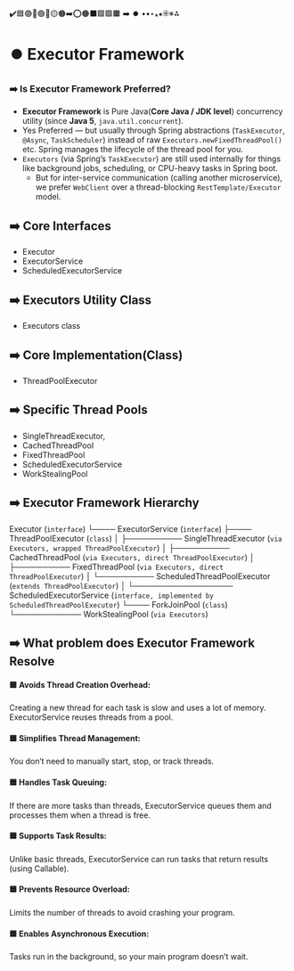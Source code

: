 ✔️🟦🟣🔵🟢🔴🟡🟠➡️⭕🟠⬛🟩🟪🟫 ➡️ ⏺️ ••‣⁎⁕⁜※⁂

# ⏺️ Executor Framework

### ➡️ Is Executor Framework Preferred?

- **Executor Framework** is Pure Java(**Core Java / JDK level**) concurrency utility (since **Java 5**, `java.util.concurrent`).
- Yes Preferred — but usually through Spring abstractions (`TaskExecutor`, `@Async`, `TaskScheduler`) instead of raw
  `Executors.newFixedThreadPool()` etc. Spring manages the lifecycle of the thread pool for you.
- `Executors` (via Spring’s `TaskExecutor`) are still used internally for things like background jobs, scheduling,
  or CPU-heavy tasks in Spring boot.
  - But for inter-service communication (calling another microservice), we prefer `WebClient` over a thread-blocking
    `RestTemplate/Executor` model.

## ➡️ Core Interfaces

- Executor
- ExecutorService
- ScheduledExecutorService

## ➡️ Executors Utility Class

- Executors class

## ➡️ Core Implementation(Class)

- ThreadPoolExecutor

## ➡️ Specific Thread Pools

- SingleThreadExecutor,
- CachedThreadPool
- FixedThreadPool
- ScheduledExecutorService
- WorkStealingPool

## ➡️ Executor Framework Hierarchy

Executor (`interface`)
└──── ExecutorService (`interface`)
├──── ThreadPoolExecutor (`class`)
│ ├────────── SingleThreadExecutor (`via Executors, wrapped ThreadPoolExecutor`)
│ ├────────── CachedThreadPool (`via Executors, direct ThreadPoolExecutor`)
│ ├────────── FixedThreadPool (`via Executors, direct ThreadPoolExecutor`)
│ └────────── ScheduledThreadPoolExecutor (`extends ThreadPoolExecutor`)
│ └────────────────── ScheduledExecutorService (`interface, implemented by ScheduledThreadPoolExecutor`)
└──── ForkJoinPool (`class`)
└──────────── WorkStealingPool (`via Executors`)

## ➡️ What problem does Executor Framework Resolve

#### 🟦 Avoids Thread Creation Overhead:

Creating a new thread for each task is slow and uses a lot of memory. ExecutorService reuses threads from a pool.

#### 🟦 Simplifies Thread Management:

You don’t need to manually start, stop, or track threads.

#### 🟦 Handles Task Queuing:

If there are more tasks than threads, ExecutorService queues them and processes them when a thread is free.

#### 🟦 Supports Task Results:

Unlike basic threads, ExecutorService can run tasks that return results (using Callable).

#### 🟦 Prevents Resource Overload:

Limits the number of threads to avoid crashing your program.

#### 🟦 Enables Asynchronous Execution:

Tasks run in the background, so your main program doesn’t wait.
